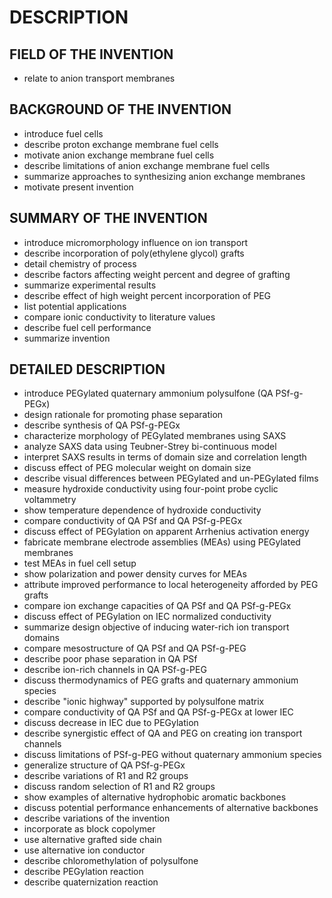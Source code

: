 # DESCRIPTION

## FIELD OF THE INVENTION

- relate to anion transport membranes

## BACKGROUND OF THE INVENTION

- introduce fuel cells
- describe proton exchange membrane fuel cells
- motivate anion exchange membrane fuel cells
- describe limitations of anion exchange membrane fuel cells
- summarize approaches to synthesizing anion exchange membranes
- motivate present invention

## SUMMARY OF THE INVENTION

- introduce micromorphology influence on ion transport
- describe incorporation of poly(ethylene glycol) grafts
- detail chemistry of process
- describe factors affecting weight percent and degree of grafting
- summarize experimental results
- describe effect of high weight percent incorporation of PEG
- list potential applications
- compare ionic conductivity to literature values
- describe fuel cell performance
- summarize invention

## DETAILED DESCRIPTION

- introduce PEGylated quaternary ammonium polysulfone (QA PSf-g-PEGx)
- design rationale for promoting phase separation
- describe synthesis of QA PSf-g-PEGx
- characterize morphology of PEGylated membranes using SAXS
- analyze SAXS data using Teubner-Strey bi-continuous model
- interpret SAXS results in terms of domain size and correlation length
- discuss effect of PEG molecular weight on domain size
- describe visual differences between PEGylated and un-PEGylated films
- measure hydroxide conductivity using four-point probe cyclic voltammetry
- show temperature dependence of hydroxide conductivity
- compare conductivity of QA PSf and QA PSf-g-PEGx
- discuss effect of PEGylation on apparent Arrhenius activation energy
- fabricate membrane electrode assemblies (MEAs) using PEGylated membranes
- test MEAs in fuel cell setup
- show polarization and power density curves for MEAs
- attribute improved performance to local heterogeneity afforded by PEG grafts
- compare ion exchange capacities of QA PSf and QA PSf-g-PEGx
- discuss effect of PEGylation on IEC normalized conductivity
- summarize design objective of inducing water-rich ion transport domains
- compare mesostructure of QA PSf and QA PSf-g-PEG
- describe poor phase separation in QA PSf
- describe ion-rich channels in QA PSf-g-PEG
- discuss thermodynamics of PEG grafts and quaternary ammonium species
- describe "ionic highway" supported by polysulfone matrix
- compare conductivity of QA PSf and QA PSf-g-PEGx at lower IEC
- discuss decrease in IEC due to PEGylation
- describe synergistic effect of QA and PEG on creating ion transport channels
- discuss limitations of PSf-g-PEG without quaternary ammonium species
- generalize structure of QA PSf-g-PEGx
- describe variations of R1 and R2 groups
- discuss random selection of R1 and R2 groups
- show examples of alternative hydrophobic aromatic backbones
- discuss potential performance enhancements of alternative backbones
- describe variations of the invention
- incorporate as block copolymer
- use alternative grafted side chain
- use alternative ion conductor
- describe chloromethylation of polysulfone
- describe PEGylation reaction
- describe quaternization reaction

